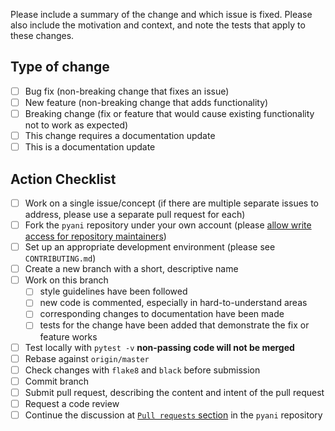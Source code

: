 Please include a summary of the change and which issue is fixed. Please also include the motivation and context, and note the tests that apply to these changes.

## Type of change

- [ ] Bug fix (non-breaking change that fixes an issue)
- [ ] New feature (non-breaking change that adds functionality)
- [ ] Breaking change (fix or feature that would cause existing functionality not to work as expected)
- [ ] This change requires a documentation update
- [ ] This is a documentation update

## Action Checklist

- [ ] Work on a single issue/concept (if there are multiple separate issues to address, please use a separate pull request for each)
- [ ] Fork the `pyani` repository under your own account (please [allow write access for repository maintainers](https://docs.github.com/en/github/collaborating-with-issues-and-pull-requests/working-with-forks/allowing-changes-to-a-pull-request-branch-created-from-a-fork))
- [ ] Set up an appropriate development environment (please see `CONTRIBUTING.md`)
- [ ] Create a new branch with a short, descriptive name
- [ ] Work on this branch
  - [ ] style guidelines have been followed
  - [ ] new code is commented, especially in hard-to-understand areas
  - [ ] corresponding changes to documentation have been made
  - [ ] tests for the change have been added that demonstrate the fix or feature works
- [ ] Test locally with `pytest -v` **non-passing code will not be merged**
- [ ] Rebase against `origin/master`
- [ ] Check changes with `flake8` and `black` before submission
- [ ] Commit branch
- [ ] Submit pull request, describing the content and intent of the pull request
- [ ] Request a code review
- [ ] Continue the discussion at [`Pull requests` section](https://github.com/widdowquinn/pyani/pulls) in the `pyani` repository
